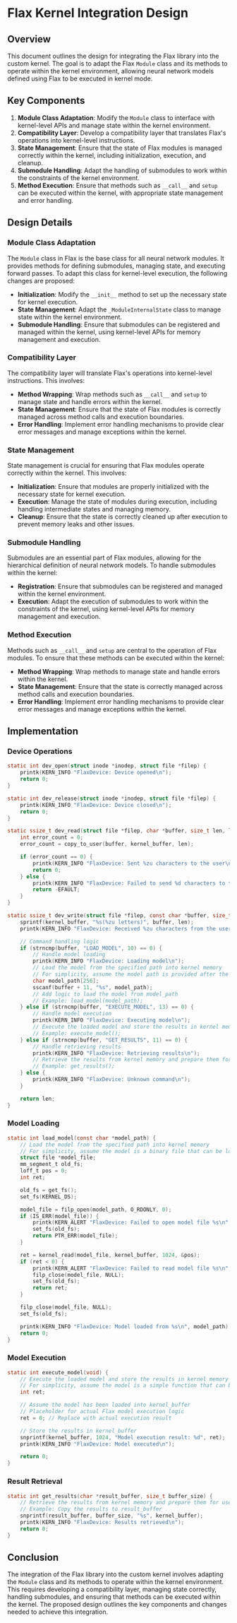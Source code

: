 # Flax Kernel Integration Design

## Overview
This document outlines the design for integrating the Flax library into the custom kernel. The goal is to adapt the Flax `Module` class and its methods to operate within the kernel environment, allowing neural network models defined using Flax to be executed in kernel mode.

## Key Components
1. **Module Class Adaptation**: Modify the `Module` class to interface with kernel-level APIs and manage state within the kernel environment.
2. **Compatibility Layer**: Develop a compatibility layer that translates Flax's operations into kernel-level instructions.
3. **State Management**: Ensure that the state of Flax modules is managed correctly within the kernel, including initialization, execution, and cleanup.
4. **Submodule Handling**: Adapt the handling of submodules to work within the constraints of the kernel environment.
5. **Method Execution**: Ensure that methods such as `__call__` and `setup` can be executed within the kernel, with appropriate state management and error handling.

## Design Details

### Module Class Adaptation
The `Module` class in Flax is the base class for all neural network modules. It provides methods for defining submodules, managing state, and executing forward passes. To adapt this class for kernel-level execution, the following changes are proposed:

- **Initialization**: Modify the `__init__` method to set up the necessary state for kernel execution.
- **State Management**: Adapt the `_ModuleInternalState` class to manage state within the kernel environment.
- **Submodule Handling**: Ensure that submodules can be registered and managed within the kernel, using kernel-level APIs for memory management and execution.

### Compatibility Layer
The compatibility layer will translate Flax's operations into kernel-level instructions. This involves:

- **Method Wrapping**: Wrap methods such as `__call__` and `setup` to manage state and handle errors within the kernel.
- **State Management**: Ensure that the state of Flax modules is correctly managed across method calls and execution boundaries.
- **Error Handling**: Implement error handling mechanisms to provide clear error messages and manage exceptions within the kernel.

### State Management
State management is crucial for ensuring that Flax modules operate correctly within the kernel. This involves:

- **Initialization**: Ensure that modules are properly initialized with the necessary state for kernel execution.
- **Execution**: Manage the state of modules during execution, including handling intermediate states and managing memory.
- **Cleanup**: Ensure that the state is correctly cleaned up after execution to prevent memory leaks and other issues.

### Submodule Handling
Submodules are an essential part of Flax modules, allowing for the hierarchical definition of neural network models. To handle submodules within the kernel:

- **Registration**: Ensure that submodules can be registered and managed within the kernel environment.
- **Execution**: Adapt the execution of submodules to work within the constraints of the kernel, using kernel-level APIs for memory management and execution.

### Method Execution
Methods such as `__call__` and `setup` are central to the operation of Flax modules. To ensure that these methods can be executed within the kernel:

- **Method Wrapping**: Wrap methods to manage state and handle errors within the kernel.
- **State Management**: Ensure that the state is correctly managed across method calls and execution boundaries.
- **Error Handling**: Implement error handling mechanisms to provide clear error messages and manage exceptions within the kernel.

## Implementation

### Device Operations
```c
static int dev_open(struct inode *inodep, struct file *filep) {
    printk(KERN_INFO "FlaxDevice: Device opened\n");
    return 0;
}

static int dev_release(struct inode *inodep, struct file *filep) {
    printk(KERN_INFO "FlaxDevice: Device closed\n");
    return 0;
}

static ssize_t dev_read(struct file *filep, char *buffer, size_t len, loff_t *offset) {
    int error_count = 0;
    error_count = copy_to_user(buffer, kernel_buffer, len);

    if (error_count == 0) {
        printk(KERN_INFO "FlaxDevice: Sent %zu characters to the user\n", len);
        return 0;
    } else {
        printk(KERN_INFO "FlaxDevice: Failed to send %d characters to the user\n", error_count);
        return -EFAULT;
    }
}

static ssize_t dev_write(struct file *filep, const char *buffer, size_t len, loff_t *offset) {
    sprintf(kernel_buffer, "%s(%zu letters)", buffer, len);
    printk(KERN_INFO "FlaxDevice: Received %zu characters from the user\n", len);

    // Command handling logic
    if (strncmp(buffer, "LOAD_MODEL", 10) == 0) {
        // Handle model loading
        printk(KERN_INFO "FlaxDevice: Loading model\n");
        // Load the model from the specified path into kernel memory
        // For simplicity, assume the model path is provided after the command
        char model_path[256];
        sscanf(buffer + 11, "%s", model_path);
        // Add logic to load the model from model_path
        // Example: load_model(model_path);
    } else if (strncmp(buffer, "EXECUTE_MODEL", 13) == 0) {
        // Handle model execution
        printk(KERN_INFO "FlaxDevice: Executing model\n");
        // Execute the loaded model and store the results in kernel memory
        // Example: execute_model();
    } else if (strncmp(buffer, "GET_RESULTS", 11) == 0) {
        // Handle retrieving results
        printk(KERN_INFO "FlaxDevice: Retrieving results\n");
        // Retrieve the results from kernel memory and prepare them for user space
        // Example: get_results();
    } else {
        printk(KERN_INFO "FlaxDevice: Unknown command\n");
    }

    return len;
}
```

### Model Loading
```c
static int load_model(const char *model_path) {
    // Load the model from the specified path into kernel memory
    // For simplicity, assume the model is a binary file that can be loaded into memory
    struct file *model_file;
    mm_segment_t old_fs;
    loff_t pos = 0;
    int ret;

    old_fs = get_fs();
    set_fs(KERNEL_DS);

    model_file = filp_open(model_path, O_RDONLY, 0);
    if (IS_ERR(model_file)) {
        printk(KERN_ALERT "FlaxDevice: Failed to open model file %s\n", model_path);
        set_fs(old_fs);
        return PTR_ERR(model_file);
    }

    ret = kernel_read(model_file, kernel_buffer, 1024, &pos);
    if (ret < 0) {
        printk(KERN_ALERT "FlaxDevice: Failed to read model file %s\n", model_path);
        filp_close(model_file, NULL);
        set_fs(old_fs);
        return ret;
    }

    filp_close(model_file, NULL);
    set_fs(old_fs);

    printk(KERN_INFO "FlaxDevice: Model loaded from %s\n", model_path);
    return 0;
}
```

### Model Execution
```c
static int execute_model(void) {
    // Execute the loaded model and store the results in kernel memory
    // For simplicity, assume the model is a simple function that can be executed
    int ret;

    // Assume the model has been loaded into kernel_buffer
    // Placeholder for actual Flax model execution logic
    ret = 0; // Replace with actual execution result

    // Store the results in kernel_buffer
    snprintf(kernel_buffer, 1024, "Model execution result: %d", ret);
    printk(KERN_INFO "FlaxDevice: Model executed\n");

    return 0;
}
```

### Result Retrieval
```c
static int get_results(char *result_buffer, size_t buffer_size) {
    // Retrieve the results from kernel memory and prepare them for user space
    // Example: Copy the results to result_buffer
    snprintf(result_buffer, buffer_size, "%s", kernel_buffer);
    printk(KERN_INFO "FlaxDevice: Results retrieved\n");
    return 0;
}
```

## Conclusion
The integration of the Flax library into the custom kernel involves adapting the `Module` class and its methods to operate within the kernel environment. This requires developing a compatibility layer, managing state correctly, handling submodules, and ensuring that methods can be executed within the kernel. The proposed design outlines the key components and changes needed to achieve this integration.
